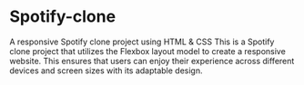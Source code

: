 # Spotify-clone
A responsive Spotify clone project using HTML &amp; CSS
This is a Spotify clone project that utilizes the Flexbox layout model to create a responsive website. This ensures that users can enjoy their experience across different devices and screen sizes with its adaptable design.
